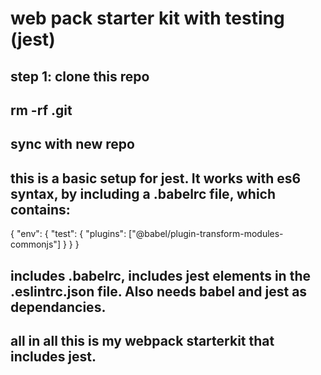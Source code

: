 # web pack starter kit with testing (jest)

## step 1: clone this repo

## rm -rf .git

## sync with new repo

## this is a basic setup for jest. It works with es6 syntax, by including a .babelrc file, which contains:

{
"env": {
"test": {
"plugins": ["@babel/plugin-transform-modules-commonjs"]
}
}
}

## includes .babelrc, includes jest elements in the .eslintrc.json file. Also needs babel and jest as dependancies.

## all in all this is my webpack starterkit that includes jest.
